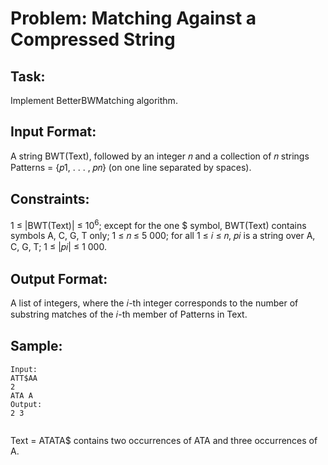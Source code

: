 # Problem: Matching Against a Compressed String

## Task:

Implement BetterBWMatching algorithm.

## Input Format:

A string BWT(Text), followed by an integer 𝑛 and a collection of 𝑛 strings Patterns =
{𝑝1, . . . , 𝑝𝑛} (on one line separated by spaces).

## Constraints:

1 ≤ |BWT(Text)| ≤ 10<sup>6</sup>; except for the one \$ symbol, BWT(Text) contains symbols A, C,
G, T only; 1 ≤ 𝑛 ≤ 5 000; for all 1 ≤ 𝑖 ≤ 𝑛, 𝑝𝑖 is a string over A, C, G, T; 1 ≤ |𝑝𝑖| ≤ 1 000.

## Output Format:

A list of integers, where the 𝑖-th integer corresponds to the number of substring matches
of the 𝑖-th member of Patterns in Text.

## Sample:

```
Input:
ATT$AA
2
ATA A
Output:
2 3


```

Text = ATATA\$ contains two occurrences of ATA and three occurrences of A.
